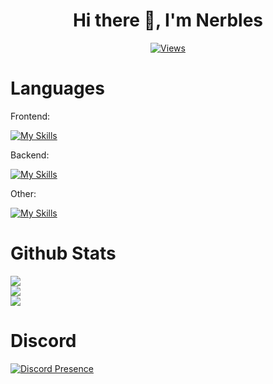<h1 align="center">
Hi there 👋, I'm Nerbles
</h1>   
<div align="center">          
  
  [![Views](https://komarev.com/ghpvc/?username=Nerbles1&color=blueviolet&style=for-the-badge)](https://komarev.com)       
</div>    

# Languages  
Frontend:  

[![My Skills](https://skillicons.dev/icons?i=js,html,css)](https://skillicons.dev)

Backend:  

[![My Skills](https://skillicons.dev/icons?i=nodejs,mongodb,java)](https://skillicons.dev)   

Other:   

[![My Skills](https://skillicons.dev/icons?i=godot,discordjs)](https://skillicons.dev)   

# Github Stats    
![](https://github-readme-stats.vercel.app/api?username=Nerbles1&show_icons=true&theme=radical)   
![](https://github-readme-streak-stats.herokuapp.com/?user=Nerbles1&theme=radical&hide_border=false)<br/>
![](https://github-readme-stats.vercel.app/api/top-langs/?username=Nerbles1&theme=radical&hide_border=false&include_all_commits=false&count_private=false&layout=compact)    

# Discord   

[![Discord Presence](https://lanyard.cnrad.dev/api/477572353602224160)](https://discord.com/users/477572353602224160)   
